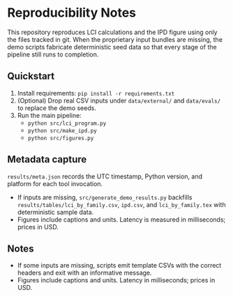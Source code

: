 # Reproducibility Notes

This repository reproduces LCI calculations and the IPD figure using only the
files tracked in git. When the proprietary input bundles are missing, the demo
scripts fabricate deterministic seed data so that every stage of the pipeline
still runs to completion.

## Quickstart
1. Install requirements: `pip install -r requirements.txt`
2. (Optional) Drop real CSV inputs under `data/external/` and `data/evals/` to
   replace the demo seeds.
3. Run the main pipeline:
   - `python src/lci_program.py`
   - `python src/make_ipd.py`
   - `python src/figures.py`

## Metadata capture
`results/meta.json` records the UTC timestamp, Python version, and platform for
each tool invocation.
- If inputs are missing, `src/generate_demo_results.py` backfills
  `results/tables/lci_by_family.csv`, `ipd.csv`, and `lci_by_family.tex` with
  deterministic sample data.
- Figures include captions and units. Latency is measured in milliseconds;
  prices in USD.
## Notes
- If some inputs are missing, scripts emit template CSVs with the correct headers and exit with an informative message.
- Figures include captions and units. Latency in milliseconds; prices in USD.
